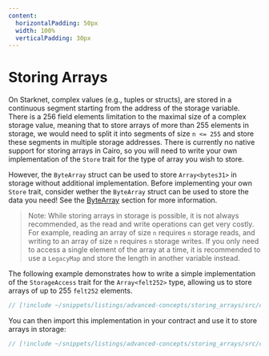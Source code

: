 ```yaml
---
content:
  horizontalPadding: 50px
  width: 100%
  verticalPadding: 30px
---
```


# Storing Arrays

On Starknet, complex values (e.g., tuples or structs), are stored in a continuous segment starting from the address of the storage variable. There is a 256 field elements limitation to the maximal size of a complex storage value, meaning that to store arrays of more than 255 elements in storage, we would need to split it into segments of size `n <= 255` and store these segments in multiple storage addresses. There is currently no native support for storing arrays in Cairo, so you will need to write your own implementation of the `Store` trait for the type of array you wish to store.

However, the `ByteArray` struct can be used to store `Array<bytes31>` in storage without additional implementation. Before implementing your own `Store` trait, consider wether the `ByteArray` struct can be used to store the data you need! See the [ByteArray](../ch00/basics/bytearrays-strings.md#bytearray-long-strings) section for more information.

> Note: While storing arrays in storage is possible, it is not always recommended, as the read and write operations can get very costly. For example, reading an array of size `n` requires `n` storage reads, and writing to an array of size `n` requires `n` storage writes. If you only need to access a single element of the array at a time, it is recommended to use a `LegacyMap` and store the length in another variable instead.

The following example demonstrates how to write a simple implementation of the `StorageAccess` trait for the `Array<felt252>` type, allowing us to store arrays of up to 255 `felt252` elements.

```rust
// [!include ~/snippets/listings/advanced-concepts/storing_arrays/src/contract.cairo:StorageAccessImpl]
```

You can then import this implementation in your contract and use it to store arrays in storage:

```rust
// [!include ~/snippets/listings/advanced-concepts/storing_arrays/src/contract.cairo:StoreArrayContract]
```
